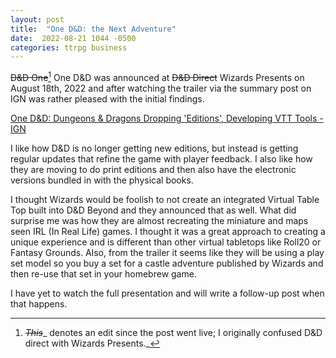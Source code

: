 ```yaml
---
layout: post
title:  "One D&D: the Next Adventure"
date:  2022-08-21 1044 -0500
categories: ttrpg business
---
```

<strike>D&D One</strike>[^1] One D&D was announced at <strike>D&D Direct</strike> Wizards Presents on August 18th, 2022 and after watching the trailer via the summary post on IGN was rather pleased with the initial findings.

[One D&D: Dungeons & Dragons Dropping 'Editions', Developing VTT Tools - IGN](https://href.li/?https://www.ign.com/articles/one-dnd-reveal-dungeons-and-dragons-5e-dndnext)

  I like how D&D is no longer getting new editions, but instead is getting regular updates that refine the game with player feedback. I also like how they are moving to do print editions and then also have the electronic versions bundled in with the physical books.

I thought Wizards would be foolish to not create an integrated Virtual Table Top built into D&D Beyond and they announced that as well. What did surprise me was how they are almost recreating the miniature and maps seen IRL (In Real Life) games. I thought it was a great approach to creating a unique experience and is different than other virtual tabletops like Roll20 or Fantasy Grounds. Also, from the trailer it seems like they will be using a play set model so you buy a set for a castle adventure published by Wizards and then re-use that set in your homebrew game.

I have yet to watch the full presentation and will write a follow-up post when that happens.

[^1]:_<strike>This</strike>__ denotes an edit since the post went live; I originally confused D&D direct with Wizards Presents._


